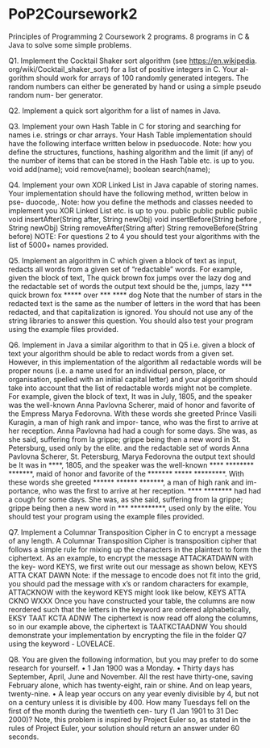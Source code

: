 # PoP2Coursework2
Principles of Programming 2 Coursework 2 programs. 8 programs in C &amp; Java to solve some simple problems.

Q1. Implement the Cocktail Shaker sort algorithm (see https://en.wikipedia. org/wiki/Cocktail_shaker_sort) for a list of positive integers in C. Your al- gorithm should work for arrays of 100 randomly generated integers. The random numbers can either be generated by hand or using a simple pseudo random num- ber generator.

Q2. Implement a quick sort algorithm for a list of names in Java.

Q3. Implement your own Hash Table in C for storing and searching for names i.e. strings or char arrays. Your Hash Table implementation should have the following interface written below in pseduocode. Note: how you define the structures, functions, hashing algorithm and the limit (if any) of the number of items that can be stored in the Hash Table etc. is up to you.
void add(name);
void remove(name); boolean search(name);

Q4. Implement your own XOR Linked List in Java capable of storing names. Your implementation should have the following method, written below in pse- duocode,. Note: how you define the methods and classes needed to implement you XOR Linked List etc. is up to you.
public public public public
void insertAfter(String after, String newObj) void insertBefore(String before , String newObj) String removeAfter(String after)
String removeBefore(String before)
NOTE: For questions 2 to 4 you should test your algorithms with the list of 5000+ names provided.

Q5. Implement an algorithm in C which given a block of text as input, redacts all words from a given set of “redactable” words. For example, given the block of text,
The quick brown fox jumps over the lazy dog
and the redactable set of words
the output text should be
the, jumps, lazy
*** quick brown fox ***** over *** **** dog
Note that the number of stars in the redacted text is the same as the number of letters in the word that has been redacted, and that capitalization is ignored. You should not use any of the string libraries to answer this question. You should also test your program using the example files provided.

Q6. Implement in Java a similar algorithm to that in Q5 i.e. given a block of text your algorithm should be able to redact words from a given set. However, in this implementation of the algorithm all redactable words will be proper nouns (i.e. a name used for an individual person, place, or organisation, spelled with an initial capital letter) and your algorithm should take into account that the list of redactable words might not be complete. For example, given the block of text,
It was in July, 1805, and the speaker was the well-known Anna Pavlovna Scherer, maid of honor and favorite of the Empress Marya Fedorovna. With these words she greeted Prince Vasili Kuragin, a man of high rank and impor- tance, who was the first to arrive at her reception. Anna Pavlovna had had a cough for some days. She was, as she said, suffering from la grippe; grippe being then a new word in St. Petersburg, used only by the elite.
and the redactable set of words
Anna Pavlovna Scherer, St. Petersburg, Marya Fedorovna
the output text should be
It was in ****, 1805, and the speaker was the well-known **** ******** *******, maid of honor and favorite of the ******* ***** *********. With these words she greeted ****** ****** *******, a man of high rank and im- portance, who was the first to arrive at her reception. **** ******** had had a cough for some days. She was, as she said, suffering from la grippe; grippe being then a new word in *** **********, used only by the elite.
You should test your program using the example files provided.

Q7. Implement a Columnar Transposition Cipher in C to encrypt a message of any length. A Columnar Transposition Cipher is transposition cipher that follows a simple rule for mixing up the characters in the plaintext to form the ciphertext.
As an example, to encrypt the message ATTACKATDAWN with the key- word KEYS, we first write out our message as shown below,
KEYS ATTA
CKAT DAWN
Note: if the message to encode does not fit into the grid, you should pad the message with x’s or random characters for example, ATTACKNOW with the keyword KEYS might look like below,
KEYS ATTA CKNO WXXX
Once you have constructed your table, the columns are now reordered such that the letters in the keyword are ordered alphabetically,
EKSY TAAT
KCTA ADNW
The ciphertext is now read off along the columns, so in our example above, the ciphertext is TAATKCTAADNW
You should demonstrate your implementation by encrypting the file in the folder Q7 using the keyword - LOVELACE.


Q8. You are given the following information, but you may prefer to do some research for yourself.
• 1 Jan 1900 was a Monday.
• Thirty days has September, April, June and November. All the rest have thirty-one, saving February alone, which has twenty-eight, rain or shine. And on leap years, twenty-nine.
• A leap year occurs on any year evenly divisible by 4, but not on a century unless it is divisible by 400.
How many Tuesdays fell on the first of the month during the twentieth cen- tury (1 Jan 1901 to 31 Dec 2000)?
Note, this problem is inspired by Project Euler so, as stated in the rules of Project Euler, your solution should return an answer under 60 seconds.
